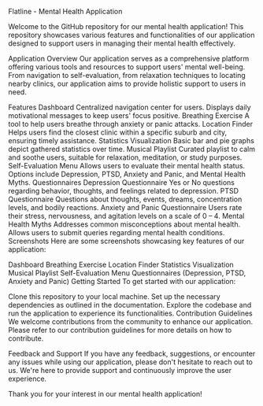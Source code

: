 Flatline - Mental Health Application

Welcome to the GitHub repository for our mental health application! This repository showcases various features and functionalities of our application designed to support users in managing their mental health effectively.

Application Overview
Our application serves as a comprehensive platform offering various tools and resources to support users' mental well-being. From navigation to self-evaluation, from relaxation techniques to locating nearby clinics, our application aims to provide holistic support to users in need.

Features
Dashboard
Centralized navigation center for users.
Displays daily motivational messages to keep users' focus positive.
Breathing Exercise
A tool to help users breathe through anxiety or panic attacks.
Location Finder
Helps users find the closest clinic within a specific suburb and city, ensuring timely assistance.
Statistics Visualization
Basic bar and pie graphs depict gathered statistics over time.
Musical Playlist
Curated playlist to calm and soothe users, suitable for relaxation, meditation, or study purposes.
Self-Evaluation Menu
Allows users to evaluate their mental health status.
Options include Depression, PTSD, Anxiety and Panic, and Mental Health Myths.
Questionnaires
Depression Questionnaire
Yes or No questions regarding behavior, thoughts, and feelings related to depression.
PTSD Questionnaire
Questions about thoughts, events, dreams, concentration levels, and bodily reactions.
Anxiety and Panic Questionnaire
Users rate their stress, nervousness, and agitation levels on a scale of 0 – 4.
Mental Health Myths
Addresses common misconceptions about mental health.
Allows users to submit queries regarding mental health conditions.
Screenshots
Here are some screenshots showcasing key features of our application:

Dashboard
Breathing Exercise
Location Finder
Statistics Visualization
Musical Playlist
Self-Evaluation Menu
Questionnaires (Depression, PTSD, Anxiety and Panic)
Getting Started
To get started with our application:

Clone this repository to your local machine.
Set up the necessary dependencies as outlined in the documentation.
Explore the codebase and run the application to experience its functionalities.
Contribution Guidelines
We welcome contributions from the community to enhance our application. Please refer to our contribution guidelines for more details on how to contribute.

Feedback and Support
If you have any feedback, suggestions, or encounter any issues while using our application, please don't hesitate to reach out to us. We're here to provide support and continuously improve the user experience.

Thank you for your interest in our mental health application!

